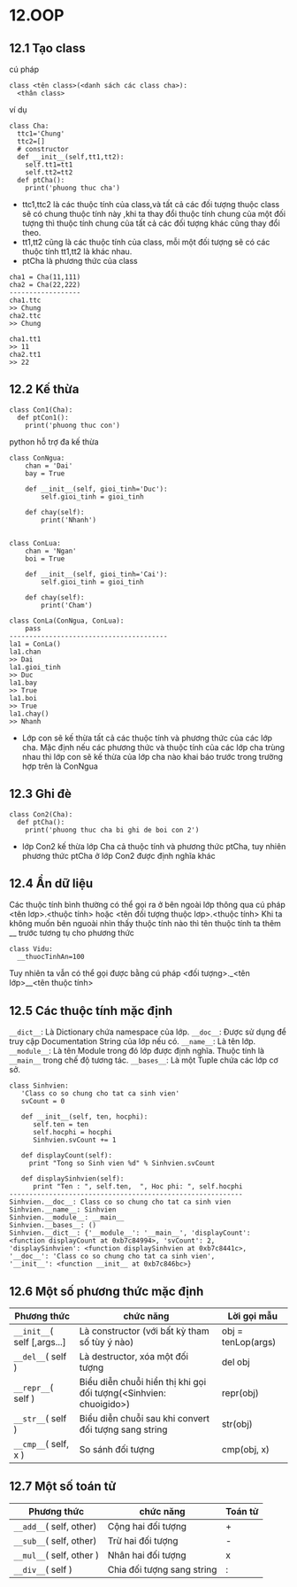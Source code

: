 # 12.OOP
## 12.1 Tạo class
cú pháp
```
class <tên class>(<danh sách các class cha>):
  <thân class>
```
ví dụ
```
class Cha:
  ttc1='Chung'
  ttc2=[]
  # constructor
  def __init__(self,tt1,tt2):
    self.tt1=tt1
    self.tt2=tt2
  def ptCha():
    print('phuong thuc cha')
```
* ttc1,ttc2 là các thuộc tính của class,và tất cả các đối tượng thuộc class sẽ có chung thuộc tính này ,khi ta thay đổi thuộc tính chung của một đối tượng thì thuộc tính chung của tất cả các đối tượng khác cũng thay đổi theo.
* tt1,tt2 cũng là các thuộc tính của class, mỗi một đối tượng sẽ có các thuộc tính tt1,tt2 là khác nhau.
* ptCha là phương thức của class
```
cha1 = Cha(11,111)
cha2 = Cha(22,222)
------------------
cha1.ttc
>> Chung
cha2.ttc
>> Chung

cha1.tt1
>> 11
cha2.tt1
>> 22
```
## 12.2 Kế thừa
```
class Con1(Cha):
  def ptCon1():
    print('phuong thuc con')
```
python hỗ trợ đa kế thừa 
```
class ConNgua:
    chan = 'Dai'
    bay = True

    def __init__(self, gioi_tinh='Duc'):
        self.gioi_tinh = gioi_tinh
       
    def chay(self):
        print('Nhanh')


class ConLua:
    chan = 'Ngan'
    boi = True

    def __init__(self, gioi_tinh='Cai'):
        self.gioi_tinh = gioi_tinh
    
    def chay(self):
        print('Cham')

class ConLa(ConNgua, ConLua):
    pass
----------------------------------------
la1 = ConLa()
la1.chan
>> Dai
la1.gioi_tinh
>> Duc
la1.bay
>> True
la1.boi
>> True
la1.chay()
>> Nhanh
```
* Lớp con sẽ kế thừa tất cả các thuộc tính và phương thức của các lớp cha. Mặc định nếu các phương thức và thuộc tính của các lớp cha trùng nhau thì lớp con sẽ kế thừa của lớp cha nào khai báo trước trong trường hợp trên là ConNgua

## 12.3 Ghi đè
```
class Con2(Cha):
  def ptCha():
    print('phuong thuc cha bi ghi de boi con 2')
```
* lớp Con2 kế thừa lớp Cha cả thuộc tính và phương thức ptCha, tuy nhiên phương thức ptCha ở lớp Con2 được định nghĩa khác
## 12.4 Ẩn dữ liệu
Các thuộc tính bình thường có thể gọi ra ở bên ngoài lớp thông qua cú pháp
<tên lơp>.<thuộc tính> hoặc <tên đối tượng thuộc lơp>.<thuộc tính>
Khi ta không muốn bên nguoài nhìn thấy thuộc tính nào thì tên thuộc tính ta thêm __ trước tương tụ cho phương thức
```
class Vidu:
  __thuocTinhAn=100
```
Tuy nhiên ta vẫn có thể gọi được bằng cú pháp
<đối tượng>._<tên lớp>__<tên thuộc tính>

## 12.5 Các thuộc tính mặc định
`__dict__`: Là Dictionary chứa namespace của lớp.
`__doc__`: Được sử dụng để truy cập Documentation String của lớp nếu có.
`__name__`: Là tên lớp.
`__module__`: Là tên Module trong đó lớp được định nghĩa. Thuộc tính là `__main__` trong chế độ tương tác.
`__bases__`: Là một Tuple chứa các lớp cơ sở.
```
class Sinhvien:
   'Class co so chung cho tat ca sinh vien'
   svCount = 0

   def __init__(self, ten, hocphi):
      self.ten = ten
      self.hocphi = hocphi
      Sinhvien.svCount += 1
   
   def displayCount(self):
     print "Tong so Sinh vien %d" % Sinhvien.svCount

   def displaySinhvien(self):
      print "Ten : ", self.ten,  ", Hoc phi: ", self.hocphi
-----------------------------------------------------------
Sinhvien.__doc__: Class co so chung cho tat ca sinh vien
Sinhvien.__name__: Sinhvien
Sinhvien.__module__: __main__
Sinhvien.__bases__: ()
Sinhvien.__dict__: {'__module__': '__main__', 'displayCount':
<function displayCount at 0xb7c84994>, 'svCount': 2, 
'displaySinhvien': <function displaySinhvien at 0xb7c8441c>, 
'__doc__': 'Class co so chung cho tat ca sinh vien', 
'__init__': <function __init__ at 0xb7c846bc>}
```

## 12.6 Một số phương thức mặc định
|Phương thức|chức năng|Lời gọi mẫu|
|-----------|---------|-----------|
|`__init__`( self [,args...]|Là constructor (với bất kỳ tham số tùy ý nào)|obj = tenLop(args)|
|`__del__`( self )|Là destructor, xóa một đối tượng| del obj|
|`__repr__`( self )| Biểu diễn chuỗi hiển thị khi gọi đối tượng(<Sinhvien: chuoigido>)|repr(obj)|
|`__str__`( self )| Biểu diễn chuỗi sau khi convert đối tượng sang string|str(obj)|
|`__cmp__`( self, x )|So sánh đối tượng|cmp(obj, x)|

## 12.7 Một số toán tử
|Phương thức|chức năng|Toán tử|
|-----------|---------|-------|
|`__add__`( self, other) |Cộng hai đối tượng| + |
|`__sub__`( self, other)|Trừ hai đối tượng| - |
|`__mul__`( self, other )| Nhân hai đối tượng|x|
|`__div__`( self )| Chia đối tượng sang string|:|
